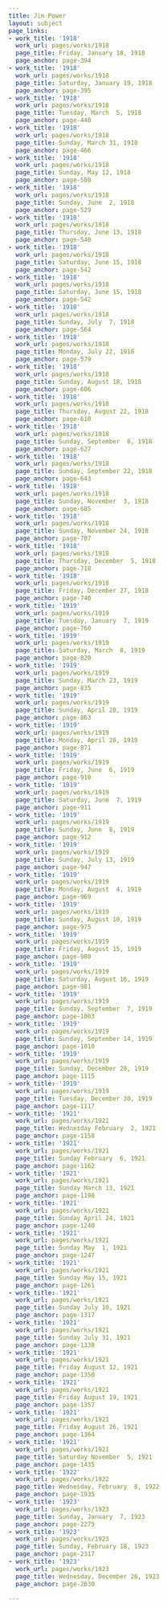 ```yaml
---
title: Jim Power
layout: subject
page_links:
- work_title: '1918'
  work_url: pages/works/1918
  page_title: Friday, January 18, 1918
  page_anchor: page-394
- work_title: '1918'
  work_url: pages/works/1918
  page_title: Saturday, January 19, 1918
  page_anchor: page-395
- work_title: '1918'
  work_url: pages/works/1918
  page_title: Tuesday, March  5, 1918
  page_anchor: page-440
- work_title: '1918'
  work_url: pages/works/1918
  page_title: Sunday, March 31, 1918
  page_anchor: page-466
- work_title: '1918'
  work_url: pages/works/1918
  page_title: Sunday, May 12, 1918
  page_anchor: page-508
- work_title: '1918'
  work_url: pages/works/1918
  page_title: Sunday, June  2, 1918
  page_anchor: page-529
- work_title: '1918'
  work_url: pages/works/1918
  page_title: Thursday, June 13, 1918
  page_anchor: page-540
- work_title: '1918'
  work_url: pages/works/1918
  page_title: Saturday, June 15, 1918
  page_anchor: page-542
- work_title: '1918'
  work_url: pages/works/1918
  page_title: Saturday, June 15, 1918
  page_anchor: page-542
- work_title: '1918'
  work_url: pages/works/1918
  page_title: Sunday, July  7, 1918
  page_anchor: page-564
- work_title: '1918'
  work_url: pages/works/1918
  page_title: Monday, July 22, 1918
  page_anchor: page-579
- work_title: '1918'
  work_url: pages/works/1918
  page_title: Sunday, August 18, 1918
  page_anchor: page-606
- work_title: '1918'
  work_url: pages/works/1918
  page_title: Thursday, August 22, 1918
  page_anchor: page-610
- work_title: '1918'
  work_url: pages/works/1918
  page_title: Sunday, September  8, 1918
  page_anchor: page-627
- work_title: '1918'
  work_url: pages/works/1918
  page_title: Sunday, September 22, 1918
  page_anchor: page-643
- work_title: '1918'
  work_url: pages/works/1918
  page_title: Sunday, November  3, 1918
  page_anchor: page-685
- work_title: '1918'
  work_url: pages/works/1918
  page_title: Sunday, November 24, 1918
  page_anchor: page-707
- work_title: '1918'
  work_url: pages/works/1918
  page_title: Thursday, December  5, 1918
  page_anchor: page-718
- work_title: '1918'
  work_url: pages/works/1918
  page_title: Friday, December 27, 1918
  page_anchor: page-740
- work_title: '1919'
  work_url: pages/works/1919
  page_title: Tuesday, January  7, 1919
  page_anchor: page-760
- work_title: '1919'
  work_url: pages/works/1919
  page_title: Saturday, March  8, 1919
  page_anchor: page-820
- work_title: '1919'
  work_url: pages/works/1919
  page_title: Sunday, March 23, 1919
  page_anchor: page-835
- work_title: '1919'
  work_url: pages/works/1919
  page_title: Sunday, April 20, 1919
  page_anchor: page-863
- work_title: '1919'
  work_url: pages/works/1919
  page_title: Monday, April 28, 1919
  page_anchor: page-871
- work_title: '1919'
  work_url: pages/works/1919
  page_title: Friday, June  6, 1919
  page_anchor: page-910
- work_title: '1919'
  work_url: pages/works/1919
  page_title: Saturday, June  7, 1919
  page_anchor: page-911
- work_title: '1919'
  work_url: pages/works/1919
  page_title: Sunday, June  8, 1919
  page_anchor: page-912
- work_title: '1919'
  work_url: pages/works/1919
  page_title: Sunday, July 13, 1919
  page_anchor: page-947
- work_title: '1919'
  work_url: pages/works/1919
  page_title: Monday, August  4, 1919
  page_anchor: page-969
- work_title: '1919'
  work_url: pages/works/1919
  page_title: Sunday, August 10, 1919
  page_anchor: page-975
- work_title: '1919'
  work_url: pages/works/1919
  page_title: Friday, August 15, 1919
  page_anchor: page-980
- work_title: '1919'
  work_url: pages/works/1919
  page_title: Saturday, August 16, 1919
  page_anchor: page-981
- work_title: '1919'
  work_url: pages/works/1919
  page_title: Sunday, September  7, 1919
  page_anchor: page-1003
- work_title: '1919'
  work_url: pages/works/1919
  page_title: Sunday, September 14, 1919
  page_anchor: page-1010
- work_title: '1919'
  work_url: pages/works/1919
  page_title: Sunday, December 28, 1919
  page_anchor: page-1115
- work_title: '1919'
  work_url: pages/works/1919
  page_title: Tuesday, December 30, 1919
  page_anchor: page-1117
- work_title: '1921'
  work_url: pages/works/1921
  page_title: Wednesday February  2, 1921
  page_anchor: page-1158
- work_title: '1921'
  work_url: pages/works/1921
  page_title: Sunday February  6, 1921
  page_anchor: page-1162
- work_title: '1921'
  work_url: pages/works/1921
  page_title: Sunday March 13, 1921
  page_anchor: page-1198
- work_title: '1921'
  work_url: pages/works/1921
  page_title: Sunday April 24, 1921
  page_anchor: page-1240
- work_title: '1921'
  work_url: pages/works/1921
  page_title: Sunday May  1, 1921
  page_anchor: page-1247
- work_title: '1921'
  work_url: pages/works/1921
  page_title: Sunday May 15, 1921
  page_anchor: page-1261
- work_title: '1921'
  work_url: pages/works/1921
  page_title: Sunday July 10, 1921
  page_anchor: page-1317
- work_title: '1921'
  work_url: pages/works/1921
  page_title: Sunday July 31, 1921
  page_anchor: page-1338
- work_title: '1921'
  work_url: pages/works/1921
  page_title: Friday August 12, 1921
  page_anchor: page-1350
- work_title: '1921'
  work_url: pages/works/1921
  page_title: Friday August 19, 1921
  page_anchor: page-1357
- work_title: '1921'
  work_url: pages/works/1921
  page_title: Friday August 26, 1921
  page_anchor: page-1364
- work_title: '1921'
  work_url: pages/works/1921
  page_title: Saturday November  5, 1921
  page_anchor: page-1435
- work_title: '1922'
  work_url: pages/works/1922
  page_title: Wednesday, February  8, 1922
  page_anchor: page-1935
- work_title: '1923'
  work_url: pages/works/1923
  page_title: Sunday, January  7, 1923
  page_anchor: page-2275
- work_title: '1923'
  work_url: pages/works/1923
  page_title: Sunday, February 18, 1923
  page_anchor: page-2317
- work_title: '1923'
  work_url: pages/works/1923
  page_title: Wednesday, December 26, 1923
  page_anchor: page-2630

---
```

